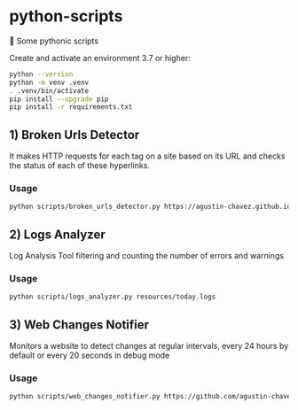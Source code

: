 # python-scripts
🐍 Some pythonic scripts

Create and activate an environment 3.7 or higher:

```bash
python --version
python -m venv .venv
. .venv/bin/activate
pip install --upgrade pip
pip install -r requirements.txt
```

## 1) Broken Urls Detector

It makes HTTP requests for each <a> tag on a site based on its URL and checks the status of each of these hyperlinks.

### Usage
```bash
python scripts/broken_urls_detector.py https://agustin-chavez.github.io/ -verbose
```

## 2) Logs Analyzer

Log Analysis Tool filtering and counting the number of errors and warnings

### Usage
```bash
python scripts/logs_analyzer.py resources/today.logs
```

## 3) Web Changes Notifier

Monitors a website to detect changes at regular intervals, every 24 hours by default or every 20 seconds in debug mode

### Usage
```bash
python scripts/web_changes_notifier.py https://github.com/agustin-chavez -t 1
```

